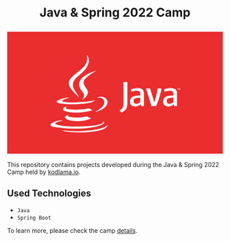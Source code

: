 # <p align="center">Java & Spring 2022 Camp</p>

<div align="center">

![Java][java]

</div>

This repository contains projects developed during the Java & Spring 2022 Camp held by [kodlama.io].

## Used Technologies

- `Java`
- `Spring Boot`


To learn more, please check the camp [details].

[java]: art/java.png
[kodlama.io]: https://www.kodlama.io/
[details]: https://www.kodlama.io/p/yazilim-gelistirici-yetistirme-kampi21